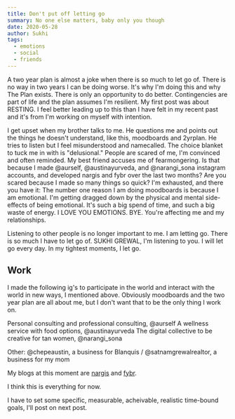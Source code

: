 ```yaml
---
title: Don't put off letting go
summary: No one else matters, baby only you though
date: 2020-05-28
author: Sukhi
tags:
  - emotions
  - social
  - friends
---
```

A two year plan is almost a joke when there is so much to let go of. There is no way in two years I can be doing worse. It's why I'm doing this and why The Plan exists. There is only an opportunity to do better. Contingencies are part of life and the plan assumes I'm resilient. My first post was about RESTING. I feel better leading up to this than I have felt in my recent past and it's from I'm working on myself with intention. 

I get upset when my brother talks to me. He questions me and points out the things he doesn't understand, like this, moodboards and 2yrplan. He tries to listen but I feel misunderstood and namecalled. The choice blanket to tuck me in with is "delusional." People are scared of me, I'm convinced and often reminded. My best friend accuses me of fearmongering. Is that because I made @aurself, @austinayurveda, and @narangi_sona instagram accounts, and developed nargis and fybr over the last two months? Are you scared because I made so many things so quick? I'm exhausted, and there you have it: The number one reason I am doing moodboards is because I am emotional. I'm getting dragged down by the physical and mental side-effects of being emotional. It's such a big spend of time, and such a big waste of energy. I LOVE YOU EMOTIONS. BYE. You're affecting me and my relationships.

Listening to other people is no longer important to me. I am letting go. There is so much I have to let go of. SUKHI GREWAL, I'm listening to you. I will let go every day. In my tightest moments, I let go.

## Work

I made the following ig's to participate in the world and interact with the world in new ways, I mentioned above. Obviously moodboards and the two year plan are all about me, but I don't want that to be the only thing I work on.

Personal consulting and professional consulting, @aurself 
A wellness service with food options, @austinayurveda
The digital collective to be creative for tan women, @narangi_sona

Other: @chepeaustin, a business for Blanquis / @satnamgrewalrealtor, a business for my mom

My blogs at this moment are <a href="https://nargis.netlify.app/">nargis</a> and <a href="https://fybr.netlify.app/">fybr</a>.

I think this is everything for now.

I have to set some specific, measurable, acheivable, realistic time-bound goals, I'll post on next post.
